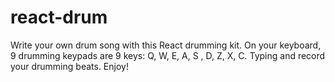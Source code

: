 # react-drum
Write your own drum song with this React drumming kit.
On your keyboard, 9 drumming keypads are 9 keys: Q, W, E, A, S , D, Z, X, C.
Typing and record your drumming beats. Enjoy!
